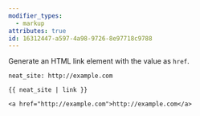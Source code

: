 ```yaml
---
modifier_types:
  - markup
attributes: true
id: 16312447-a597-4a98-9726-8e97718c9788
---
```

Generate an HTML link element with the value as `href`.

```.language-yaml
neat_site: http://example.com
```

```
{{ neat_site | link }}
```

```.language-output
<a href="http://example.com">http://example.com</a>
```
